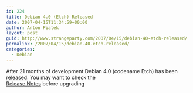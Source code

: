```yaml
---
id: 224
title: Debian 4.0 (Etch) Released
date: 2007-04-15T11:34:59+00:00
author: Anton Piatek
layout: post
guid: http://www.strangeparty.com/2007/04/15/debian-40-etch-released/
permalink: /2007/04/15/debian-40-etch-released/
categories:
  - Debian
---
```

After 21 months of development Debian 4.0 (codename Etch) has been [released.](http://www.debian.org/News/2007/20070408) You may want to check the  
[Release Notes](http://www.debian.org/releases/etch/releasenotes) before upgrading